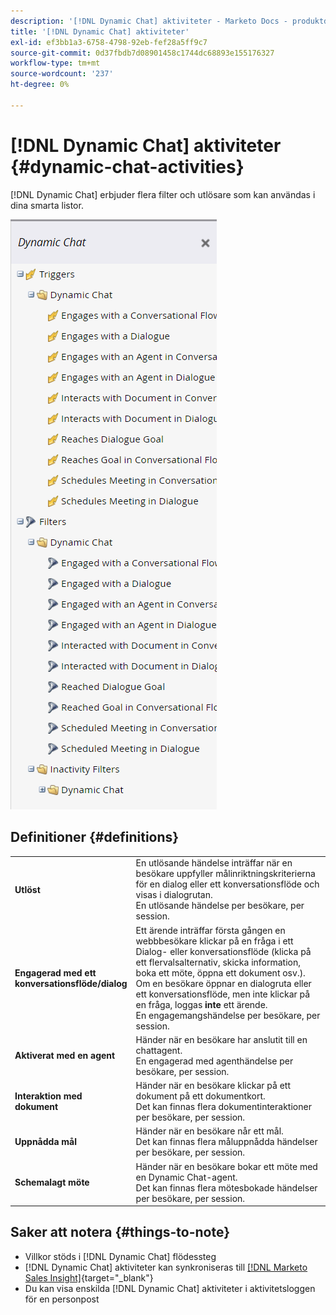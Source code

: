 ```yaml
---
description: '[!DNL Dynamic Chat] aktiviteter - Marketo Docs - produktdokumentation'
title: '[!DNL Dynamic Chat] aktiviteter'
exl-id: ef3bb1a3-6758-4798-92eb-fef28a5ff9c7
source-git-commit: 0d37fbdb7d08901458c1744dc68893e155176327
workflow-type: tm+mt
source-wordcount: '237'
ht-degree: 0%

---
```


# [!DNL Dynamic Chat] aktiviteter {#dynamic-chat-activities}

[!DNL Dynamic Chat] erbjuder flera filter och utlösare som kan användas i dina smarta listor.

![](assets/dynamic-chat-activities-1.png)

## Definitioner {#definitions}

<table>
<thead>
<tbody>
  <tr>
    <td style="width:25%"><b>Utlöst</b></td>
    <td>En utlösande händelse inträffar när en besökare uppfyller målinriktningskriterierna för en dialog eller ett konversationsflöde och visas i dialogrutan.
    <br>En utlösande händelse per besökare, per session.</td>
  </tr>
  <tr>
    <td style="width:25%"><b>Engagerad med ett konversationsflöde/dialog</b></td>
    <td>Ett ärende inträffar första gången en webbbesökare klickar på en fråga i ett Dialog- eller konversationsflöde (klicka på ett flervalsalternativ, skicka information, boka ett möte, öppna ett dokument osv.). Om en besökare öppnar en dialogruta eller ett konversationsflöde, men inte klickar på en fråga, loggas <b>inte</b> ett ärende. 
    <br>En engagemangshändelse per besökare, per session.</td>
  </tr>
   <tr>
    <td style="width:25%"><b>Aktiverat med en agent</b></td>
    <td>Händer när en besökare har anslutit till en chattagent.
    <br>En engagerad med agenthändelse per besökare, per session.</td>
  </tr>
  <tr>
    <td style="width:25%"><b>Interaktion med dokument</b></td>
    <td>Händer när en besökare klickar på ett dokument på ett dokumentkort.
    <br>Det kan finnas flera dokumentinteraktioner per besökare, per session.</td>
  </tr>
  <tr>
    <td style="width:25%"><b>Uppnådda mål</b></td>
    <td>Händer när en besökare når ett mål. <br>Det kan finnas flera måluppnådda händelser per besökare, per session.</td>
  </tr>
  <tr>
    <td style="width:25%"><b>Schemalagt möte</b></td>
    <td>Händer när en besökare bokar ett möte med en Dynamic Chat-agent.
    <br>Det kan finnas flera mötesbokade händelser per besökare, per session.</td>
  </tr>
</tbody>
</table>

## Saker att notera {#things-to-note}

* Villkor stöds i [!DNL Dynamic Chat] flödessteg
* [!DNL Dynamic Chat] aktiviteter kan synkroniseras till [[!DNL Marketo Sales Insight]](/help/marketo/product-docs/marketo-sales-insight/msi-for-salesforce/features/dynamic-chat-integration.md){target="_blank"}
* Du kan visa enskilda [!DNL Dynamic Chat] aktiviteter i aktivitetsloggen för en personpost
